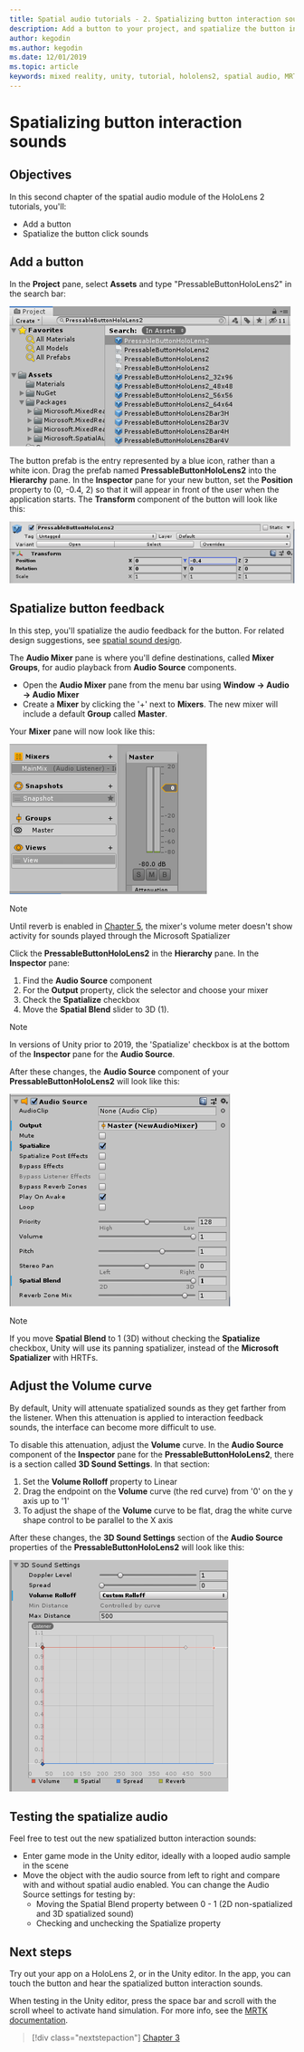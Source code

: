 ```yaml
---
title: Spatial audio tutorials - 2. Spatializing button interaction sounds
description: Add a button to your project, and spatialize the button interaction sounds.
author: kegodin
ms.author: kegodin
ms.date: 12/01/2019
ms.topic: article
keywords: mixed reality, unity, tutorial, hololens2, spatial audio, MRTK, mixed reality toolkit, UWP, Windows 10, HRTF, head-related transfer function, reverb, Microsoft Spatializer, prefabs, volume curve
---
```


# Spatializing button interaction sounds

## Objectives
In this second chapter of the spatial audio module of the HoloLens 2 tutorials, you'll:
* Add a button
* Spatialize the button click sounds

## Add a button
In the **Project** pane, select **Assets** and type "PressableButtonHoloLens2" in the search bar:

![Button prefab in Assets](images/spatial-audio/button-prefab-in-assets.png)

The button prefab is the entry represented by a blue icon, rather than a white icon. Drag the prefab named **PressableButtonHoloLens2** into the **Hierarchy** pane. In the **Inspector** pane for your new button, set the **Position** property to (0, -0.4, 2) so that it will appear in front of the user when the application starts. The **Transform** component of the button will look like this:

![Button transform](images/spatial-audio/button-transform.png)

## Spatialize button feedback
In this step, you'll spatialize the audio feedback for the button. For related design suggestions, see [spatial sound design](../../../design/spatial-sound-design.md). 

The **Audio Mixer** pane is where you'll define destinations, called **Mixer Groups**, for audio playback from **Audio Source** components. 
* Open the **Audio Mixer** pane from the menu bar using **Window -> Audio -> Audio Mixer**
* Create a **Mixer** by clicking the '+' next to **Mixers**. The new mixer will include a default **Group** called **Master**.

Your **Mixer** pane will now look like this:

![Mixer panel with first mixer](images/spatial-audio/mixer-panel-with-first-mixer.png)

> [!NOTE]
> Until reverb is enabled in [Chapter 5](unity-spatial-audio-ch5.md), the mixer's volume meter doesn't show activity for sounds played through the Microsoft Spatializer

Click the **PressableButtonHoloLens2** in the **Hierarchy** pane. In the **Inspector** pane:
1. Find the **Audio Source** component
2. For the **Output** property, click the selector and choose your mixer
3. Check the **Spatialize** checkbox
4. Move the **Spatial Blend** slider to 3D (1).

> [!NOTE]
> In versions of Unity prior to 2019, the 'Spatialize' checkbox is at the bottom of the **Inspector** pane for the **Audio Source**.

After these changes, the **Audio Source** component of your **PressableButtonHoloLens2** will look like this:

![Button audio source](images/spatial-audio/button-audio-source.png)

> [!NOTE]
> If you move **Spatial Blend** to 1 (3D) without checking the **Spatialize** checkbox, Unity will use its panning spatializer, instead of the **Microsoft Spatializer** with HRTFs.

## Adjust the Volume curve
By default, Unity will attenuate spatialized sounds as they get farther from the listener. When this attenuation is applied to interaction feedback sounds, the interface can become more difficult to use.

To disable this attenuation, adjust the **Volume** curve. In the **Audio Source** component of the **Inspector** pane for the **PressableButtonHoloLens2**, there is a section called **3D Sound Settings**. In that section:
1. Set the **Volume Rolloff** property to Linear
2. Drag the endpoint on the **Volume** curve (the red curve) from '0' on the y axis up to '1'
3. To adjust the shape of the **Volume** curve to be flat, drag the white curve shape control to be parallel to the X axis

After these changes, the **3D Sound Settings** section of the **Audio Source** properties of the **PressableButtonHoloLens2** will look like this:

![Button 3D sound settings](images/spatial-audio/button-3d-sound-settings.png)

## Testing the spatialize audio

Feel free to test out the new spatialized button interaction sounds:

* Enter game mode in the Unity editor, ideally with a looped audio sample in the scene
* Move the object with the audio source from left to right and compare with and without spatial audio enabled. You can change the Audio Source settings for testing by:
    * Moving the Spatial Blend property between 0 - 1 (2D non-spatialized and 3D spatialized sound)
    * Checking and unchecking the Spatialize property

## Next steps

Try out your app on a HoloLens 2, or in the Unity editor. In the app, you can touch the button and hear the spatialized button interaction sounds.

When testing in the Unity editor, press the space bar and scroll with the scroll wheel to activate hand simulation. For more info, see the [MRTK documentation](https://microsoft.github.io/MixedRealityToolkit-Unity/Documentation/GettingStartedWithTheMRTK.html#using-the-in-editor-hand-input-simulation-to-test-a-scene).

> [!div class="nextstepaction"]
> [Chapter 3](unity-spatial-audio-ch3.md)

